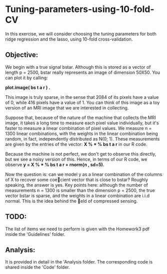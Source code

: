 # Tuning-parameters-using-10-fold-CV
In this exercise, we will consider choosing the tuning parameters for both ridge regression and the lasso, using 10-fold cross-validation.


## Objective:
We begin with a true signal bstar. Although this is stored as a vector of length p = 2500, bstar really represents an image of dimension 50X50. You can plot it by calling:

**plot.image( bs t a r ) .**

This image is truly sparse, in the sense that 2084 of its pixels have a value of 0, while 416 pixels have a value of 1. You can think of this image as a toy version of an MRI image that we are interested in collecting.

Suppose that, because of the nature of the machine that collects the MRI image, it takes a long time to measure each pixel value individually, but it's faster to measure a linear combination of pixel values. We measure n = 1300 linear combinations, with the weights
in the linear combination being random, in fact, independently distributed as N(0; 1). These measurements are given by the entries of the vector: **X % * % bs t a r** in our R code. 

Because the machine is not perfect, we don't get to observe this directly, but we see a noisy version of this. Hence, in terms of our R code, we observe
**y = X % * % bs t a r + rnorm(n , sd=5).**

Now the question is: can we model y as a linear combination of the columns of X to recover some coecient vector that is close to bstar? Roughly speaking, the answer is yes. Key points here: although the number of measurements n = 1300 is smaller than the dimension p = 2500, the true vector bstar is sparse, and the weights in a linear combination are i.i.d normal. This is the idea behind the eld of compressed sensing.


## TODO:
The list of items we need to perform is given with the Homework3 pdf inside the 'Guidelines' folder.


## Analysis:
It is provided in detail in the 'Analysis folder. The corresponding code is shared inside the 'Code' folder.
